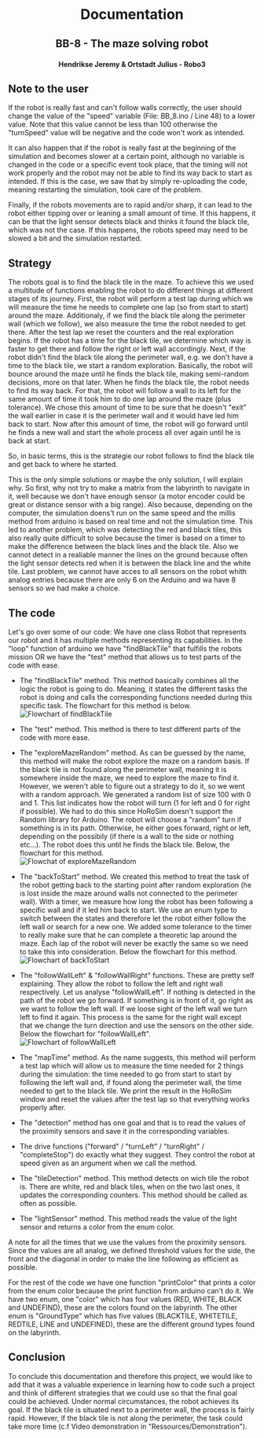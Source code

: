 # <p align="center">Documentation</p>
## <p align="center">BB-8 - The maze solving robot</p>
#### <p align="center">Hendrikse Jeremy & Ortstadt Julius - Robo3</p>

## Note to the user
If the robot is really fast and can't follow walls correctly, the user should change the value of the "speed" variable (File: BB_8.ino / Line 48) to a lower value. 
Note that this value cannot be less than 100 otherwise the "turnSpeed" value will be negative and the code won't work as intended. 

It can also happen that if the robot is really fast at the beginning of the simulation and becomes slower at a certain point, although no variable is changed in the code or a specific event took place, that the timing will not work properly and the robot may not be able to find its way back to start as intended. 
If this is the case, we saw that by simply re-uploading the code, meaning restarting the simulation, took care of the problem. 

Finally, if the robots movements are to rapid and/or sharp, it can lead to the robot either tipping over or leaning a small amount of time. If this happens, it can be that the light sensor detects black and thinks it found the black tile, which was not the case.
If this happens, the robots speed may need to be slowed a bit and the simulation restarted.

## Strategy
The robots goal is to find the black tile in the maze. 
To achieve this we used a multitude of functions enabling the robot to do different things at different stages of its journey.
First, the robot will perform a test lap during which we will measure the time he needs to complete one lap (so from start to start) around the maze. 
Additionaly, if we find the black tile along the perimeter wall (which we follow), we also measure the time the robot needed to get there.
After the test lap we reset the counters and the real exploration begins.
If the robot has a time for the black tile, we determine which way is faster to get there and follow the right or left wall accordingly.
Next, if the robot didn't find the black tile along the perimeter wall, e.g. we don't have a time to the black tile, we start a random exploration.
Basically, the robot will bounce around the maze until he finds the black tile, making semi-random decisions, more on that later.
When he finds the black tile, the robot needs to find its way back. 
For that, the robot will follow a wall to its left for the same amount of time it took him to do one lap around the maze (plus tolerance). 
We chose this amount of time to be sure that he doesn't "exit" the wall earlier in case it is the perimeter wall and it would have led him back to start.
Now after this amount of time, the robot will go forward until he finds a new wall and start the whole process all over again until he is back at start. 

So, in basic terms, this is the strategie our robot follows to find the black tile and get back to where he started.

This is the only simple solutions or maybe the only solution, I will explain why. 
So first, why not try to make a matrix from the labyrinth to navigate in it, well because we don't have enough sensor (a motor encoder could be great or distance sensor with a big range).
Also because, depending on the computer, the simulation doens't run on the same speed and the millis method from arduino is based on real time and not the simulation time. 
This led to another problem, which was detecting the red and black tiles, this also really quite difficult to solve because the timer is based on a timer to make the difference between the black lines and the black tile.
Also we cannot detect in a realiable manner the lines on the ground because often the light sensor detects red when it is between the black line and the white tile.
Last problem, we cannot have acces to all sensors on the robot whith analog entries because there are only 6 on the Arduino and wa have 8 sensors so we had make a choice.


## The code
Let's go over some of our code: 
We have one class Robot that represents our robot and it has multiple methods representing its capabilities.
In the "loop" function of arduino we have "findBlackTile" that fulfills the robots mission OR we have the "test" method that allows us to test parts of the code with ease.

- The "findBlackTile" method. 
This method basically combines all the logic the robot is going to do. 
Meaning, it states the different tasks the robot is doing and calls the corresponding functions needed during this specific task. The flowchart for this method is below.\
![Flowchart of findBlackTile](/Ressources/Flowcharts/findBlackTile_Flowchart.png)


- The "test" method.
This method is there to test different parts of the code with more ease.

- The "exploreMazeRandom" method. As can be guessed by the name, this method will make the robot explore the maze on a random basis. 
If the black tile is not found along the perimeter wall, meaning it is somewhere inside the maze, we need to explore the maze to find it. However, we weren't able to figure out a strategy to do it, so we went with a random approach. We generated a random list of size 100 with 0 and 1. This list indicates how the robot will turn (1 for left and 0 for right if possible). 
We had to do this since HoRoSim doesn't support the Random library for Arduino.
The robot will choose a "random" turn if something is in its path. Otherwise, he either goes forward, right or left, depending on the possibily (if there is a wall to the side or nothing etc...).
The robot does this until he finds the black tile.
Below, the flowchart for this method.\
![Flowchat of exploreMazeRandom](/Ressources/Flowcharts/exploreMazeRandom_Flowchart.png)

- The "backToStart" method. We created this method to treat the task of the robot getting back to the starting point after random exploration (he is lost inside the maze around walls not connected to the perimeter wall). With a timer, we measure how long the robot has been following a specific wall and if it led him back to start. We use an enum type to switch between the states and therefore let the robot either follow the left wall or search for a new one. 
We added some tolerance to the timer to really make sure that he can complete a theoretic lap around the maze. Each lap of the robot will never be exactly the same so we need to take this into consideration.
Below the flowchart for this method.\
![Flowchart of backToStart](/Ressources/Flowcharts/backToStart_Flowchart.png)

- The "followWallLeft" & "followWallRight" functions. 
These are pretty self explaining. They allow the robot to follow the left and right wall respectively. 
Let us analyse "followWallLeft". 
If nothing is detected in the path of the robot we go forward. 
If something is in front of it, go right as we want to follow the left wall. 
If we loose sight of the left wall we turn left to find it again. 
This process is the same for the right wall except that we change the turn direction and use the sensors on the other side. Below the flowchart for "followWallLeft".\
![Flowchart of followWallLeft](/Ressources/Flowcharts/followWallLeft_Flowchart.png)

- The "mapTime" method. 
As the name suggests, this method will perform a test lap which will allow us to measure the time needed for 2 things during the simulation: the time needed to go from start to start by following the left wall and, if found along the perimeter wall, the time needed to get to the black tile. 
We print the result in the HoRoSim window and reset the values after the test lap so that everything works properly after.

- The "detection" method has one goal and that is to read the values of the proximity sensors and save it in the corresponding variables.

- The drive functions ("forward" / "turnLeft" / "turnRight" / "completeStop") do exactly what they suggest. They control the robot at speed given as an argument when we call the method.

- The "tileDetection" method.
This method detects on wich tile the robot is. There are white, red and black tiles, when on the two last ones, it updates the corresponding counters.
This method should be called as often as possible.

- The "lightSensor" method.
This method reads the value of the light sensor and returns a color from the enum color.

A note for all the times that we use the values from the proximity sensors. Since the values are all analog, we defined threshold values for the side, the front and the diagonal in order to make the line following as efficient as possible.


For the rest of the code we have one function "printColor" that prints a color from the enum color because the print function from arduino can't do it.
We have two enum, one "color" which has four values (RED, WHITE, BLACK and UNDEFIND), these are the colors found on the labyrinth.
The other enum is "GroundType" which has five values (BLACKTILE, WHITETILE, REDTILE, LINE and UNDEFINED), these are the different ground types found on the labyrinth.

## Conclusion
To conclude this documentation and therefore this project, we would like to add that it was a valuable experience in learning how to code such a project and think of different strategies that we could use so that the final goal could be achieved. Under normal circumstances, the robot achieves its goal. If the black tile is situated next to a perimeter wall, the process is fairly rapid. However, if the black tile is not along the perimeter, the task could take more time (c.f Video demonstration in "Ressources/Demonstration").
